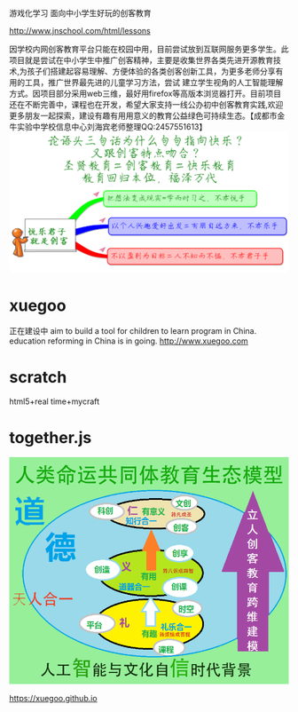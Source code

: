 
游戏化学习 面向中小学生好玩的创客教育

http://www.jnschool.com/html/lessons

因学校内网创客教育平台只能在校园中用，目前尝试放到互联网服务更多学生。此项目就是尝试在中小学生中推广创客精神，主要是收集世界各类先进开源教育技术,为孩子们搭建起容易理解、方便体验的各类创客创新工具，为更多老师分享有用的工具，推广世界最先进的儿童学习方法，尝试 建立学生视角的人工智能理解方式。因项目部分采用web三维，最好用firefox等高版本浏览器打开。目前项目还在不断完善中，课程也在开发，希望大家支持一线公办初中创客教育实践,欢迎更多朋友一起探索，建设有趣有用用意义的教育公益绿色可持续生态。【成都市金牛实验中学校信息中心刘海宾老师整理QQ:2457551613】
![中国特色创客教育](images/maker.png)
# xuegoo
正在建设中
aim to build a tool for children to learn program in China.
education reforming in China is in going.
http://www.xuegoo.com 
# scratch 
html5+real time+mycraft
# together.js
![立人创客教育模型探索](images/model.png)


https://xuegoo.github.io
